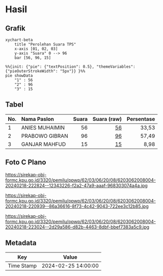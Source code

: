 # Hasil

## Grafik

```mermaid
xychart-beta
    title "Perolehan Suara TPS"
    x-axis [01, 02, 03]
    y-axis "Suara" 0 --> 96
    bar [56, 96, 15]
```

```mermaid
%%{init: {"pie": {"textPosition": 0.5}, "themeVariables": {"pieOuterStrokeWidth": "5px"}} }%%
pie showData
    "1" : 56
    "2" : 96
    "3" : 15
```

## Tabel

| No. | Nama Paslon    | Suara | Suara (raw) | Persentase |
|:--- |:-------------- | -----:| -----------:| ----------:|
| 1   | ANIES MUHAIMIN | 56    | [56][p-1]   | 33,53      |
| 2   | PRABOWO GIBRAN | 96    | [96][p-2]   | 57,49      |
| 3   | GANJAR MAHFUD  | 15    | [15][p-3]   | 8,98       |


[p-1]: https://github.com/gigit-pemilu/pemilu-2024-62-kalimantan-tengah/blob/main/pilpres/hitung-suara/sub/62-kalimantan-tengah/sub/03-kapuas/sub/06-pulau-petak/sub/2008-teluk-palinget/sub/004-tps/sub/paslon-1.txt
[p-2]: https://github.com/gigit-pemilu/pemilu-2024-62-kalimantan-tengah/blob/main/pilpres/hitung-suara/sub/62-kalimantan-tengah/sub/03-kapuas/sub/06-pulau-petak/sub/2008-teluk-palinget/sub/004-tps/sub/paslon-2.txt
[p-3]: https://github.com/gigit-pemilu/pemilu-2024-62-kalimantan-tengah/blob/main/pilpres/hitung-suara/sub/62-kalimantan-tengah/sub/03-kapuas/sub/06-pulau-petak/sub/2008-teluk-palinget/sub/004-tps/sub/paslon-3.txt

## Foto C Plano

https://sirekap-obj-formc.kpu.go.id/3320/pemilu/ppwp/62/03/06/20/08/6203062008004-20240218-222824--12343226-f2a2-47a9-aaaf-968303074a4a.jpg

https://sirekap-obj-formc.kpu.go.id/3320/pemilu/ppwp/62/03/06/20/08/6203062008004-20240218-220939--86a36616-8f73-4c42-9043-722ee3c12b85.jpg

https://sirekap-obj-formc.kpu.go.id/3320/pemilu/ppwp/62/03/06/20/08/6203062008004-20240218-223024--2d29a586-d82b-4463-8dbf-bbef7383a5c9.jpg


## Metadata

| Key        | Value               |
| ---------- | ------------------- |
| Time Stamp | 2024-02-25 14:00:00 |



